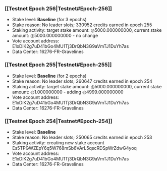 ### [[Testnet Epoch 256|Testnet#Epoch-256]]
* Stake level: **Baseline** (for 3 epochs)
* Stake reason: No leader slots; 330952 credits earned in epoch 255
* Staking activity: target stake amount: ◎5000.000000000, current stake amount: ◎5000.000000000 - no change
* Vote account address: E1xDiK2g7uD41bGo4MU1Tj3DrQbN3G9aVmTJ1DuYh7as
* Data Center: 16276-FR-Gravelines
### [[Testnet Epoch 255|Testnet#Epoch-255]]
* Stake level: **Baseline** (for 2 epochs)
* Stake reason: No leader slots; 260647 credits earned in epoch 254
* Staking activity: target stake amount: ◎5000.000000000, current stake amount: ◎1.000000000 - adding ◎4999.000000000
* Vote account address: E1xDiK2g7uD41bGo4MU1Tj3DrQbN3G9aVmTJ1DuYh7as
* Data Center: 16276-FR-Gravelines
### [[Testnet Epoch 254|Testnet#Epoch-254]]
* Stake level: **Baseline**
* Stake reason: No leader slots; 250065 credits earned in epoch 253
* Staking activity: creating new stake account Es5TPGWZEpY6q5W768mSb6VArL5qscRDSpWrZdwG4yoq
* Vote account address: E1xDiK2g7uD41bGo4MU1Tj3DrQbN3G9aVmTJ1DuYh7as
* Data Center: 16276-FR-Gravelines